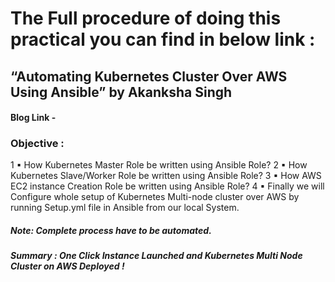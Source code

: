 # The Full procedure of doing this practical you can find in below link :

## “Automating Kubernetes Cluster Over AWS Using Ansible” by Akanksha Singh

#### Blog Link - 

### Objective :

1 ▪ How Kubernetes Master Role be written using Ansible Role?
2 ▪ How Kubernetes Slave/Worker Role be written using Ansible Role?
3 ▪ How AWS EC2 instance Creation Role be written using Ansible Role?
4 ▪ Finally we will Configure whole setup of Kubernetes Multi-node cluster over AWS by running Setup.yml file in Ansible from our local System.

##### Note: Complete process have to be automated.
##### Summary : One Click Instance Launched and Kubernetes Multi Node Cluster on AWS Deployed !
